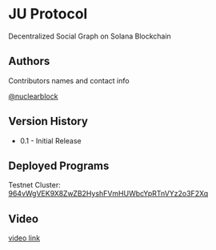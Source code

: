 # JU Protocol

Decentralized Social Graph on Solana Blockchain



## Authors

Contributors names and contact info

[@nuclearblock](https://twitter.com/nuclearblockone)

## Version History

* 0.1 - Initial Release


## Deployed Programs

Testnet Cluster: [964vWgVEK9X8ZwZB2HyshFVmHUWbcYpRTnVYz2o3F2Xq](https://explorer.solana.com/address/964vWgVEK9X8ZwZB2HyshFVmHUWbcYpRTnVYz2o3F2Xq?cluster=testnet)

## Video

[video link](https://vimeo.com/817865300)